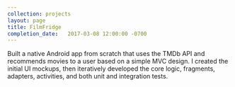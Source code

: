 ```yaml
---
collection: projects
layout: page
title: FilmFridge
completion_date:   2017-03-08 12:00:00 -0700
---
```

Built a native Android ​app from scratch​ that ​uses the TMDb API and recommends movies to a user
based on a simple MVC design. I created the initial UI mockups, then iteratively developed the core
logic, fragments, adapters, activities, and both unit and integration tests.
